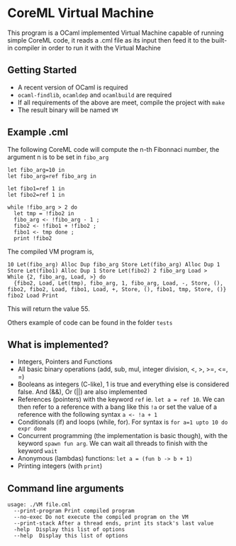 # CoreML Virtual Machine

This program is a OCaml implemented Virtual Machine capable of running simple CoreML code, it reads a .cml file as its input then feed it to the built-in compiler in order to run it with the Virtual Machine

## Getting Started

  * A recent version of OCaml is required
  * `ocaml-findlib`, `ocamldep` and `ocamlbuild` are required
  * If all requirements of the above are meet, compile the project with `make`
  * The result binary will be named `VM`

## Example .cml

The following CoreML code will compute the n-th Fibonnaci number, the argument n is to be set
in `fibo_arg`

    let fibo_arg=10 in
    let fibo_arg=ref fibo_arg in

    let fibo1=ref 1 in
    let fibo2=ref 1 in

    while !fibo_arg > 2 do
      let tmp = !fibo2 in
      fibo_arg <- !fibo_arg - 1 ;
      fibo2 <- !fibo1 + !fibo2 ;
      fibo1 <- tmp done ;
      print !fibo2

     

The compiled VM program is,

    10 Let(fibo_arg) Alloc Dup fibo_arg Store Let(fibo_arg) Alloc Dup 1 Store Let(fibo1) Alloc Dup 1 Store Let(fibo2) 2 fibo_arg Load > 
    While {2, fibo_arg, Load, >} do 
      {fibo2, Load, Let(tmp), fibo_arg, 1, fibo_arg, Load, -, Store, (), fibo2, fibo2, Load, fibo1, Load, +, Store, (), fibo1, tmp, Store, ()} 
    fibo2 Load Print

This will return the value 55.

Others example of code can be found in the folder `tests`

## What is implemented?

  * Integers, Pointers and Functions
  * All basic binary operations (add, sub, mul, integer division, <, >, >=, <=, =)
  * Booleans as integers (C-like), 1 is true and everything else is considered false. And (&&), Or (||) are also implemented
  * References (pointers) with the keyword `ref` ie. `let a = ref 10`.
    We can then refer to a reference with a bang like this `!a` or set the value of a reference with the following syntax
    `a <- !a + 1`
  * Conditionals (if) and loops (while, for). For syntax is `for a=1 upto 10 do expr done`
  * Concurrent programming (the implementation is basic though), with the keyword `spawn fun arg`. We can wait all threads to finish with the keyword `wait`
  * Anonymous (lambdas) functions: `let a = (fun b -> b + 1)`
  * Printing integers (with `print`)

## Command line arguments

    usage: ./VM file.cml
      --print-program Print compiled program
      --no-exec Do not execute the compiled program on the VM
      --print-stack After a thread ends, print its stack's last value
      -help  Display this list of options
      --help  Display this list of options






